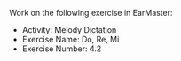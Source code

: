 Work on the following exercise in EarMaster:
- Activity: Melody Dictation
- Exercise Name: Do, Re, Mi
- Exercise Number: 4.2
